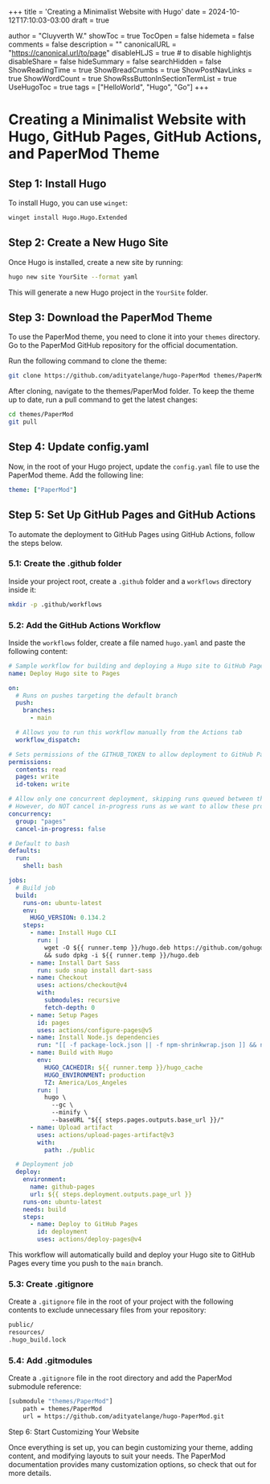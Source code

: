 +++
title = 'Creating a Minimalist Website with Hugo'
date = 2024-10-12T17:10:03-03:00
draft = true

author = "Cluyverth W."
showToc = true
TocOpen = false
hidemeta = false
comments = false
description = ""
canonicalURL = "https://canonical.url/to/page"
disableHLJS = true # to disable highlightjs
disableShare = false
hideSummary = false
searchHidden = false
ShowReadingTime = true
ShowBreadCrumbs = true
ShowPostNavLinks = true
ShowWordCount = true
ShowRssButtonInSectionTermList = true
UseHugoToc = true
tags = ["HelloWorld", "Hugo", "Go"]
+++

# Creating a Minimalist Website with Hugo, GitHub Pages, GitHub Actions, and PaperMod Theme

## Step 1: Install Hugo
To install Hugo, you can use `winget`:

```bash
winget install Hugo.Hugo.Extended
```

## Step 2: Create a New Hugo Site
Once Hugo is installed, create a new site by running:

```bash
hugo new site YourSite --format yaml
```

This will generate a new Hugo project in the `YourSite` folder.

## Step 3: Download the PaperMod Theme

To use the PaperMod theme, you need to clone it into your `themes` directory. Go to the PaperMod GitHub repository for the official documentation.

Run the following command to clone the theme:

```bash
git clone https://github.com/adityatelange/hugo-PaperMod themes/PaperMod --depth=1
```

After cloning, navigate to the themes/PaperMod folder. To keep the theme up to date, run a pull command to get the latest changes:

```bash
cd themes/PaperMod
git pull
```

## Step 4: Update config.yaml

Now, in the root of your Hugo project, update the `config.yaml` file to use the PaperMod theme. Add the following line:

```yaml
theme: ["PaperMod"]
```

## Step 5: Set Up GitHub Pages and GitHub Actions

To automate the deployment to GitHub Pages using GitHub Actions, follow the steps below.

### 5.1: Create the .github folder

Inside your project root, create a `.github` folder and a `workflows` directory inside it:

```bash
mkdir -p .github/workflows
```

### 5.2: Add the GitHub Actions Workflow

Inside the `workflows` folder, create a file named `hugo.yaml` and paste the following content:

```yaml
# Sample workflow for building and deploying a Hugo site to GitHub Pages
name: Deploy Hugo site to Pages

on:
  # Runs on pushes targeting the default branch
  push:
    branches:
      - main

  # Allows you to run this workflow manually from the Actions tab
  workflow_dispatch:

# Sets permissions of the GITHUB_TOKEN to allow deployment to GitHub Pages
permissions:
  contents: read
  pages: write
  id-token: write

# Allow only one concurrent deployment, skipping runs queued between the run in-progress and latest queued.
# However, do NOT cancel in-progress runs as we want to allow these production deployments to complete.
concurrency:
  group: "pages"
  cancel-in-progress: false

# Default to bash
defaults:
  run:
    shell: bash

jobs:
  # Build job
  build:
    runs-on: ubuntu-latest
    env:
      HUGO_VERSION: 0.134.2
    steps:
      - name: Install Hugo CLI
        run: |
          wget -O ${{ runner.temp }}/hugo.deb https://github.com/gohugoio/hugo/releases/download/v${HUGO_VERSION}/hugo_extended_${HUGO_VERSION}_linux-amd64.deb \
          && sudo dpkg -i ${{ runner.temp }}/hugo.deb          
      - name: Install Dart Sass
        run: sudo snap install dart-sass
      - name: Checkout
        uses: actions/checkout@v4
        with:
          submodules: recursive
          fetch-depth: 0
      - name: Setup Pages
        id: pages
        uses: actions/configure-pages@v5
      - name: Install Node.js dependencies
        run: "[[ -f package-lock.json || -f npm-shrinkwrap.json ]] && npm ci || true"
      - name: Build with Hugo
        env:
          HUGO_CACHEDIR: ${{ runner.temp }}/hugo_cache
          HUGO_ENVIRONMENT: production
          TZ: America/Los_Angeles
        run: |
          hugo \
            --gc \
            --minify \
            --baseURL "${{ steps.pages.outputs.base_url }}/"          
      - name: Upload artifact
        uses: actions/upload-pages-artifact@v3
        with:
          path: ./public

  # Deployment job
  deploy:
    environment:
      name: github-pages
      url: ${{ steps.deployment.outputs.page_url }}
    runs-on: ubuntu-latest
    needs: build
    steps:
      - name: Deploy to GitHub Pages
        id: deployment
        uses: actions/deploy-pages@v4
```

This workflow will automatically build and deploy your Hugo site to GitHub Pages every time you push to the `main` branch.

### 5.3: Create .gitignore

Create a `.gitignore` file in the root of your project with the following contents to exclude unnecessary files from your repository:

```bash
public/
resources/
.hugo_build.lock
```

### 5.4: Add .gitmodules

Create a `.gitignore` file in the root directory and add the PaperMod submodule reference:

```bash
[submodule "themes/PaperMod"]
    path = themes/PaperMod
    url = https://github.com/adityatelange/hugo-PaperMod.git
```

Step 6: Start Customizing Your Website

Once everything is set up, you can begin customizing your theme, adding content, and modifying layouts to suit your needs. The PaperMod documentation provides many customization options, so check that out for more details.